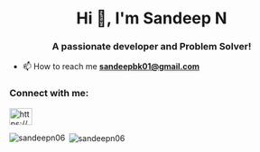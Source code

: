 <h1 align="center">Hi 👋, I'm Sandeep N</h1>
<h3 align="center">A passionate developer and Problem Solver!</h3>

- 📫 How to reach me **sandeepbk01@gmail.com**

<h3 align="left">Connect with me:</h3>
<p align="left">
<a href="https://linkedin.com/in/https://www.linkedin.com/in/sandeep-n-920348196/" target="blank"><img align="center" src="https://cdn.jsdelivr.net/npm/simple-icons@3.0.1/icons/linkedin.svg" alt="https://www.linkedin.com/in/sandeep-n-920348196/" height="30" width="40" /></a>
</p>

<p><img align="left" src="https://github-readme-stats.vercel.app/api/top-langs?username=sandeepn06&show_icons=true&locale=en&layout=compact" alt="sandeepn06" /></p>

<p>&nbsp;<img align="center" src="https://github-readme-stats.vercel.app/api?username=sandeepn06&show_icons=true&locale=en" alt="sandeepn06" /></p>


